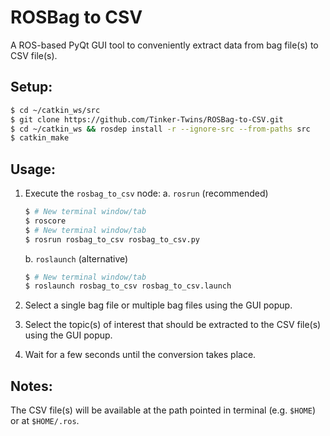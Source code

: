 # ROSBag to CSV

A ROS-based PyQt GUI tool to conveniently extract data from bag file(s) to CSV file(s).

## Setup:
```bash
$ cd ~/catkin_ws/src  
$ git clone https://github.com/Tinker-Twins/ROSBag-to-CSV.git
$ cd ~/catkin_ws && rosdep install -r --ignore-src --from-paths src
$ catkin_make
```

## Usage:

1. Execute the `rosbag_to_csv` node:
    a. `rosrun` (recommended)
    ```bash
    $ # New terminal window/tab
    $ roscore
    $ # New terminal window/tab
    $ rosrun rosbag_to_csv rosbag_to_csv.py
    ```
    b. `roslaunch` (alternative)
    ```bash
    $ # New terminal window/tab
    $ roslaunch rosbag_to_csv rosbag_to_csv.launch
    ```

2. Select a single bag file or multiple bag files using the GUI popup.

3. Select the topic(s) of interest that should be extracted to the CSV file(s) using the GUI popup.

4. Wait for a few seconds until the conversion takes place.

## Notes:

The CSV file(s) will be available at the path pointed in terminal (e.g. `$HOME`) or at `$HOME/.ros`.